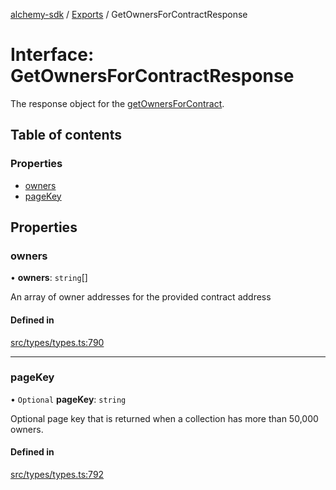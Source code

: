 [alchemy-sdk](../README.md) / [Exports](../modules.md) / GetOwnersForContractResponse

# Interface: GetOwnersForContractResponse

The response object for the [getOwnersForContract](../classes/NftNamespace.md#getownersforcontract).

## Table of contents

### Properties

- [owners](GetOwnersForContractResponse.md#owners)
- [pageKey](GetOwnersForContractResponse.md#pagekey)

## Properties

### owners

• **owners**: `string`[]

An array of owner addresses for the provided contract address

#### Defined in

[src/types/types.ts:790](https://github.com/alchemyplatform/alchemy-sdk-js/blob/c9dbbf0/src/types/types.ts#L790)

___

### pageKey

• `Optional` **pageKey**: `string`

Optional page key that is returned when a collection has more than 50,000 owners.

#### Defined in

[src/types/types.ts:792](https://github.com/alchemyplatform/alchemy-sdk-js/blob/c9dbbf0/src/types/types.ts#L792)
